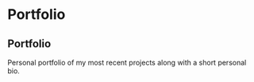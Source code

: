 # Portfolio
Portfolio
----------------------------------------------------
Personal portfolio of my most recent projects along with a short personal bio.
